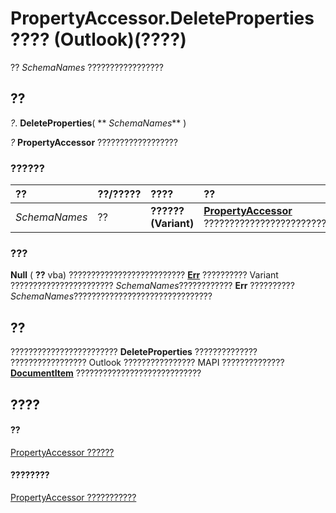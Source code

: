 
# PropertyAccessor.DeleteProperties ???? (Outlook)(????)

??  _SchemaNames_ ?????????????????


## ??

 _?_. **DeleteProperties**( ** _SchemaNames_** )

 _?_ **PropertyAccessor** ??????????????????


### ??????



|**??**|**??/?????**|**????**|**??**|
|:-----|:-----|:-----|:-----|
| _SchemaNames_|??|**?????? (Variant)**|**[PropertyAccessor](2fc91e13-703c-3ec9-9066-ffee7144306c.md)** ????????????????????????????????????????????????????????????????????????[???????????????](c1c7bfa9-64d7-81d2-84e7-f0a4c57780b3.md)???????????|

### ???

 **Null** ( **??** vba) ?????????????????????????? **[Err](http://msdn.microsoft.com/library/23c9697a-9c6b-18f8-2b86-a0735f082c67%28Office.15%29.aspx)** ?????????? Variant ??????????????????????? _SchemaNames_???????????? **Err** ?????????? _SchemaNames_???????????????????????????????


## ??

???????????????????????? **DeleteProperties** ?????????????? ????????????????? Outlook ???????????????? MAPI ?????????????? **[DocumentItem](7b0a6af0-6632-3ff6-841f-5b081d0d68d8.md)** ????????????????????????????


## ????


#### ??


[PropertyAccessor ??????](2fc91e13-703c-3ec9-9066-ffee7144306c.md)
#### ????????


[PropertyAccessor ???????????](http://msdn.microsoft.com/library/3356e345-8878-0ed7-6783-1e49ddecc066%28Office.15%29.aspx)